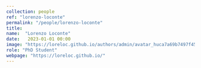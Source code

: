 ```yaml
---
collection: people
ref: "lorenzo-loconte"
permalink: "/people/lorenzo-loconte"
title: 
name:  "Lorenzo Loconte"
date:   2023-01-01 00:00
image: "https://loreloc.github.io/authors/admin/avatar_huca7a69b7497f45ed49c6ec60777c1ab1_306705_150x150_fill_q90_lanczos_center.jpg"
role: "PhD Student"
webpage: "https://loreloc.github.io/"
---
```

